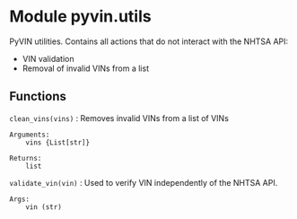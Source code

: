Module pyvin.utils
==================
PyVIN utilities.
Contains all actions that do not interact with the NHTSA API:
- VIN validation
- Removal of invalid VINs from a list

Functions
---------

    
`clean_vins(vins)`
:   Removes invalid VINs from a list of VINs
    
    Arguments:
        vins {List[str]}
    
    Returns:
        list

    
`validate_vin(vin)`
:   Used to verify VIN independently of the NHTSA API.
    
    Args:
        vin (str)
